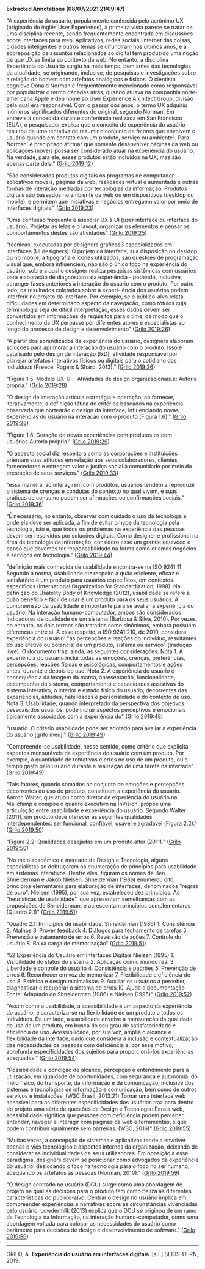**Extracted Annotations (08/07/2021 21:09:47)**

"A experiência do usuário, popularmente conhecida pelo acrônimo UX (originado do inglês User Experience), à primeira vista parece se tratar de uma disciplina recente, sendo frequentemente encontrada em discussões sobre interfaces para web. Aplicativos, redes sociais, internet das coisas, cidades inteligentes e outros temas se difundiram nos últimos anos, e a sobreposição de assuntos relacionados ao digital tem produzido uma noção de que UX se limita ao contexto da web. No entanto, a disciplina Experiência do Usuário surgiu há mais tempo, bem antes das tecnologias da atualidade, se originando, inclusive, de pesquisas e investigações sobre a relação do homem com artefatos analógicos e físicos. O cientista cognitivo Donald Norman é frequentemente mencionado como responsável por popularizar o termo décadas atrás, quando atuava na companhia norte-americana Apple e deu nome ao User Experience Architect Group, divisão pela qual era responsável. Com o passar dos anos, o termo UX adquiriu inúmeros significados diferentes do original, segundo Norman. Em entrevista concedida durante conferência realizada em San Francisco (EUA), o pesquisador explica que o conceito de experiência do usuário resultou de uma tentativa de resumir o conjunto de fatores que envolvem o usuário quando em contato com um produto, serviço ou ambiente1. Para Norman, é precipitado afirmar que somente desenvolver páginas da web ou aplicações móveis possa ser considerado atuar na experiência do usuário. Na verdade, para ele, esses produtos estão incluídos na UX, mas são apenas parte dela." ([Grilo 2019:12](zotero://open-pdf/library/items/9FWA9TBV?page=12))

"São considerados produtos digitais os programas de computador, aplicativos móveis, páginas da web, realidades virtual e aumentada e outras formas de interação mediadas por tecnologias da informação. Produtos digitais são baseados no ambiente da web ou em dispositivos (desktop ou mobile), e permitem que iniciativas e negócios entreguem valor por meio de interfaces digitais." ([Grilo 2019:23](zotero://open-pdf/library/items/9FWA9TBV?page=23))

"Uma confusão frequente é associar UX à UI (user interface ou interface do usuário). Projetar as telas e o layout, organizar os elementos e pensar os comportamentos destes são atividades" ([Grilo 2019:25](zotero://open-pdf/library/items/9FWA9TBV?page=25))

"técnicas, executadas por designers gráficos3 especializados em interfaces (UI designers). O projeto da interface, sua disposição no desktop ou no mobile, a tipografia e ícones utilizados, são questões de programação visual que, embora influenciem, não são o único foco na experiência do usuário, sobre a qual o designer realiza pesquisas sistêmicas com usuários para elaboração de diagnósticos da experiência - podendo, inclusive, abranger fases anteriores à interação do usuário com o produto. Por outro lado, os resultados coletados sobre a experi- ência dos usuários podem interferir no projeto da interface. Por exemplo, se o público-alvo relata dificuldades em determinado aspecto da navegação, como rótulos cuja terminologia seja de difícil interpretação, esses dados devem ser convertidos em informações de requisitos para o time, de modo que o conhecimento da UX perpasse por diferentes atores e especialistas ao longo do processo de design e desenvolvimento" ([Grilo 2019:26](zotero://open-pdf/library/items/9FWA9TBV?page=26))

"A partir dos aprendizados da experiência do usuário, designers elaboram soluções para aprimorar a interação do usuário com o produto. Isso é catalisado pelo design de interação (IxD), atividade responsável por planejar artefatos interativos físicos ou digitais para o cotidiano dos indivíduos (Preece, Rogers & Sharp, 2013)." ([Grilo 2019:26](zotero://open-pdf/library/items/9FWA9TBV?page=26))

"Figura 1.5: Modelo UX-UI - Atividades de design organizacionais.e: Autoria própria." ([Grilo 2019:28](zotero://open-pdf/library/items/9FWA9TBV?page=28))

"O design de interação articula estratégia e operação, ao fornecer, iterativamente, a definição tática de critérios baseados na experiência observada que nortearão o design da interface, influenciando novas experiências do usuário na interação com o produto (Figura 1.6)." ([Grilo 2019:28](zotero://open-pdf/library/items/9FWA9TBV?page=28))

"Figura 1.6: Geração de novas experiências com produtos os com usuários.Autoria própria." ([Grilo 2019:29](zotero://open-pdf/library/items/9FWA9TBV?page=29))

"O aspecto social diz respeito a como as corporações e instituições orientam suas atitudes em relação aos seus colaboradores, clientes, fornecedores e entregam valor e justiça social à comunidade por meio da prestação de seus serviços." ([Grilo 2019:33](zotero://open-pdf/library/items/9FWA9TBV?page=33))

"essa maneira, ao interagirem com produtos, usuários tendem a reproduzir o sistema de crenças e condutas do contexto no qual vivem, e suas práticas de consumo podem ser afirmações ou confirmações sociais." ([Grilo 2019:36](zotero://open-pdf/library/items/9FWA9TBV?page=36))

"É necessário, no entanto, observar com cuidado o uso da tecnologia e onde ela deve ser aplicada, a fim de evitar o hype da tecnologia pela tecnologia, isto é, que todos os problemas na experiência das pessoas devem ser resolvidos por soluções digitais. Como designer e profissional na área de tecnologia da informação, considero esse um grande equívoco e penso que devemos ter responsabilidade na forma como criamos negócios e serviços em tecnologia." ([Grilo 2019:44](zotero://open-pdf/library/items/9FWA9TBV?page=44))

"definição mais conhecida de usabilidade encontra-se na ISO 9241:11. Segundo a norma, usabilidade diz respeito a quão eficiente, eficaz e satisfatório é um produto para usuários específicos, em contextos específicos (International Organization for Standardization, 1998). Na definição do Usability Body of Knowledge (2012), usabilidade se refere a quão benéfico e fácil de usar é um produto para os seus usuários. A compreensão da usabilidade é importante para se avaliar a experiência do usuário. Na interação humano-computador, ambos são considerados indicadores de qualidade de um sistema (Barbosa & Silva, 2010). Por vezes, no entanto, os dois termos são tratados como sinônimos, embora possuam diferenças entre si. A esse respeito, a ISO 9241:210, de 2010, considera experiência do usuário: "as percepções e reações do indivíduo, resultantes do uso efetivo ou potencial de um produto, sistema ou serviço" (tradução livre). O documento traz, ainda, as seguintes considerações: Nota 1. A experiência do usuário inclui todas as emoções, crenças, preferências, percepções, reações físicas e psicológicas, comportamentos e ações antes, durante e depois do uso. Nota 2. A experiência do usuário é consequência da imagem da marca, apresentação, funcionalidade, desempenho do sistema, comportamento e capacidades assistivas do sistema interativo, o interior e estado físico do usuário, decorrentes das experiências, atitudes, habilidades e personalidade e do contexto de uso. Nota 3. Usabilidade, quando interpretado da perspectiva dos objetivos pessoais dos usuários, pode incluir aspectos perceptivos e emocionais tipicamente associados com a experiência do" ([Grilo 2019:48](zotero://open-pdf/library/items/9FWA9TBV?page=48))

"usuário. O critério usabilidade pode ser adotado para avaliar a experiência do usuário [grifo meu]." ([Grilo 2019:49](zotero://open-pdf/library/items/9FWA9TBV?page=49))

"Compreende-se usabilidade, nesse sentido, como critério que explicita aspectos mensuráveis da experiência do usuário com um produto. Por exemplo, a quantidade de tentativas e erros no uso de um produto, ou o tempo gasto pelo usuário durante a realização de uma tarefa na interface" ([Grilo 2019:49](zotero://open-pdf/library/items/9FWA9TBV?page=49))

"Tais fatores, quando somados ao conjunto de emoções e percepções decorrentes do uso do produto, constituem a experiência do usuário. Aarron Walter, que atuou como diretor de experiência do usuário na Mailchimp e compõe o quadro executivo na InVision, propõe uma articulação entre usabilidade e experiência do usuário. Segundo Walter (2011), um produto deve oferecer as seguintes qualidades interdependentes: ser funcional, confiável, usável e agradável (Figura 2.2)." ([Grilo 2019:50](zotero://open-pdf/library/items/9FWA9TBV?page=50))

"Figura 2.2: Qualidades desejadas em um produto.alter (2011)." ([Grilo 2019:50](zotero://open-pdf/library/items/9FWA9TBV?page=50))

"No meio acadêmico e mercado de Design e Tecnologia, alguns especialistas se debruçaram na enumeração de princípios para usabilidade em sistemas interativos. Dentre eles, figuram os nomes de Ben Shneiderman e Jakob Nielsen. Shneiderman (1986) enumerou oito princípios elementares para elaboração de interfaces, denominados "regras de ouro". Nielsen (1995), por sua vez, estabeleceu dez princípios. As "heurísticas de usabilidade", que apresentam semelhanças com as proposições de Shneiderman, e acrescentam princípios complementares (Quadro 2.1)" ([Grilo 2019:51](zotero://open-pdf/library/items/9FWA9TBV?page=51))

"Quadro 2.1: Princípios de usabilidade. Shneiderman (1986) 1. Consistência 2. Atalhos 3. Prover feedback 4. Diálogos para fechamento de tarefas 5. Prevenção e tratamento de erros 6. Reversão de ações 7. Controle do usuário 8. Baixa carga de memorização" ([Grilo 2019:51](zotero://open-pdf/library/items/9FWA9TBV?page=51))

"52 Experiência do Usuário em Interfaces Digitais Nielsen (1995) 1. Visibilidade do status do sistema 2. Aplicação com o mundo real 3. Liberdade e controle do usuário 4. Consistência e padrões 5. Prevenção de erros 6. Reconhecer em vez de memorizar 7. Flexibilidade e eficiência de uso 8. Estética e design minimalistas 9. Auxiliar os usuários a perceber, diagnosticar e recuperar o sistema de erros 10. Ajuda e documentação Fonte: Adaptado de Shneiderman (1986) e Nielsen (1995)" ([Grilo 2019:52](zotero://open-pdf/library/items/9FWA9TBV?page=52))

"Assim como a usabilidade, a acessibilidade é um aspecto da experiência do usuário, e caracteriza-se na flexibilidade de um produto a todos os indivíduos. De um lado, a usabilidade envolve a mensuração da qualidade de uso de um produto, em busca do seu grau de satisfatoriedade e eficiência de uso. Acessibilidade, por sua vez, amplia o alcance e flexibilidade da interface, dado que considera a inclusão e contextualização das necessidades de pessoas com deficiência e, por esse motivo, aprofunda especificidades dos sujeitos para proporcioná-los experiências adequadas." ([Grilo 2019:54](zotero://open-pdf/library/items/9FWA9TBV?page=54))

"Possibilidade e condição de alcance, percepção e entendimento para a utilização, em igualdade de oportunidades, com segurança e autonomia, do meio físico, do transporte, da informação e da comunicação, inclusive dos sistemas e tecnologias de informação e comunicação, bem como de outros serviços e instalações. (W3C Brasil, 2013:21) Tornar uma interface web acessível para as diferentes especificidades dos usuários traz para dentro do projeto uma série de questões de Design e Tecnologia: Para a web, acessibilidade significa que pessoas com deficiência podem perceber, entender, navegar e interagir com páginas da web e ferramentas, e que podem contribuir igualmente sem barreiras. (W3C, 2016)" ([Grilo 2019:55](zotero://open-pdf/library/items/9FWA9TBV?page=55))

"Muitas vezes, a concepção de sistemas e aplicativos tende a envolver apenas o viés tecnológico e aspectos internos da organização, deixando de considerar as individualidades de seus utilizadores. Em oposição a esse paradigma, designers devem se posicionar como advogados da experiência do usuário, deslocando o foco na tecnologia para o foco no ser humano, adequando os artefatos às pessoas (Norman, 2010)." ([Grilo 2019:59](zotero://open-pdf/library/items/9FWA9TBV?page=59))

"O design centrado no usuário (DCU) surge como uma abordagem de projeto na qual as decisões para o produto têm como baliza as diferentes características do público-alvo. Centrar o design no usuário implica em compreender experiências e narrativas sobre as circunstâncias vivenciadas pelo usuário. Lowdermilk (2013) explica que o DCU se originou de um ramo da Tecnologia da Informação, na interação humano-computador, como uma abordagem voltada para colocar as necessidades do usuário como parâmetro para decisões de design e desenvolvimento de software." ([Grilo 2019:59](zotero://open-pdf/library/items/9FWA9TBV?page=59))

---
GRILO, A. **Experiência do usuário em interfaces digitais**. [s.l.] SEDIS-UFRN, 2019.